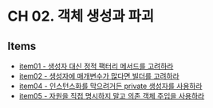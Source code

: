 # CH 02. 객체 생성과 파괴

## Items

- [item01 - 생성자 대신 정적 팩터리 메서드를 고려하라](https://github.com/5uhwann/java-EFFECTICE_JAVA/tree/main/ch02/item01)
- [item02 - 생성자에 매개변수가 많다면 빌더를 고려하라](https://github.com/5uhwann/java-EFFECTICE_JAVA/tree/main/ch02/item02)
- [item04 - 인스턴스화를 막으려거든 private 생성자를 사용하라](https://github.com/5uhwann/java-EFFECTICE_JAVA/tree/main/ch02/item04)
- [item05 - 자원을 직접 명시하지 말고 의존 객체 주입을 사용하라](https://github.com/5uhwann/java-EFFECTICE_JAVA/tree/main/ch02/item05)
